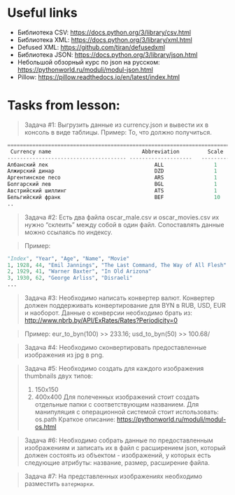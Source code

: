 # Useful links

* Библиотека CSV: https://docs.python.org/3/library/csv.html
* Библиотека XML: https://docs.python.org/3/library/xml.html
* Defused XML: https://github.com/tiran/defusedxml
* Библиотека JSON: https://docs.python.org/3/library/json.html
* Небольшой обзорный курс по json на русском: https://pythonworld.ru/moduli/modul-json.html
* Pillow: https://pillow.readthedocs.io/en/latest/index.html


# Tasks from lesson:

> Задача #1: Выгрузить данные из currency.json и вывести их в консоль в виде таблицы.
> Пример: То, что должно получиться.
```python
=======================================================================
 Currency name                             Abbreviation         Scale
-------------------------------------- --------------------   ---------
Албанский лек                                  ALL                1
Алжирский динар                                DZD                1
Аргентинское песо                              ARS                1
Болгарский лев                                 BGL                1
Австрийский шиллинг                            ATS                1
Бельгийский франк                              BEF                10
..
```

> Задача #2: Есть два файла oscar_male.csv и oscar_movies.csv их нужно “склеить”
> между собой в один файл. Сопоставлять данные можно ссылаясь по индексу.

> Пример:
```python
"Index", "Year", "Age", "Name", "Movie"
1, 1928, 44, "Emil Jannings", "The Last Command, The Way of All Flesh"
2, 1929, 41, "Warner Baxter", "In Old Arizona"
3, 1930, 62, "George Arliss", "Disraeli"
...
```

> Задача #3: Необходимо написать конвертер валют. Конвертер должен поддерживать
> конвертирование для BYN в RUB, USD, EUR и наоборот. Данные о конверсии необходимо
> брать из: http://www.nbrb.by/API/ExRates/Rates?Periodicity=0

> Пример: eur_to_byn(100)  >> 233.16;
> usd_to_byn(50) >> 100.68/

> Задача #4: Необходимо сконвертировать предоставленные изображения из jpg в png.

> Задача #5: Необходимо создать для каждого изображения thumbnails двух типов:
>   1. 150х150
>   2. 400х400
> Для полеченных изображений стоит создать отдельные папки с соответствующим
> названием.
> Для манипуляция с операционной системой стоит использовать: os.path
> Краткое описание: https://pythonworld.ru/moduli/modul-os.html

> Задача #6: Необходимо собрать данные по предоставленным изображениям и записать
> их в файл с расширением json, который должен состоять из объектом - изображений,
> у которых есть следующие атрибуты: название, размер, расширение файла.

> Задача #7: На представленных изображениях необходимо разместить `ватермарки`.